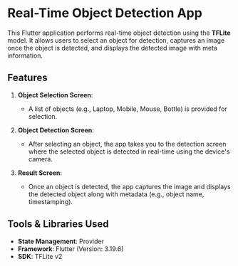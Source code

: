 # Real-Time Object Detection App

This Flutter application performs real-time object detection using the **TFLite** model. It allows users to select an object for detection, captures an image once the object is detected, and displays the detected image with meta information.

## Features

1. **Object Selection Screen**: 
   - A list of objects (e.g., Laptop, Mobile, Mouse, Bottle) is provided for selection.
   
2. **Object Detection Screen**: 
   - After selecting an object, the app takes you to the detection screen where the selected object is detected in real-time using the device's camera.
   
3. **Result Screen**: 
   - Once an object is detected, the app captures the image and displays the detected object along with metadata (e.g., object name, timestamping).

## Tools & Libraries Used

- **State Management**: Provider
- **Framework**: Flutter (Version: 3.19.6)
- **SDK**: TFLite v2

